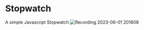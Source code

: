 # Stopwatch
A simple Javascript Stopwatch 
![Recording 2023-06-01 201808](https://github.com/Yeswanth-S/Stopwatch/assets/60181194/801eb61b-fb4e-4762-b773-5903bb675e1b)
